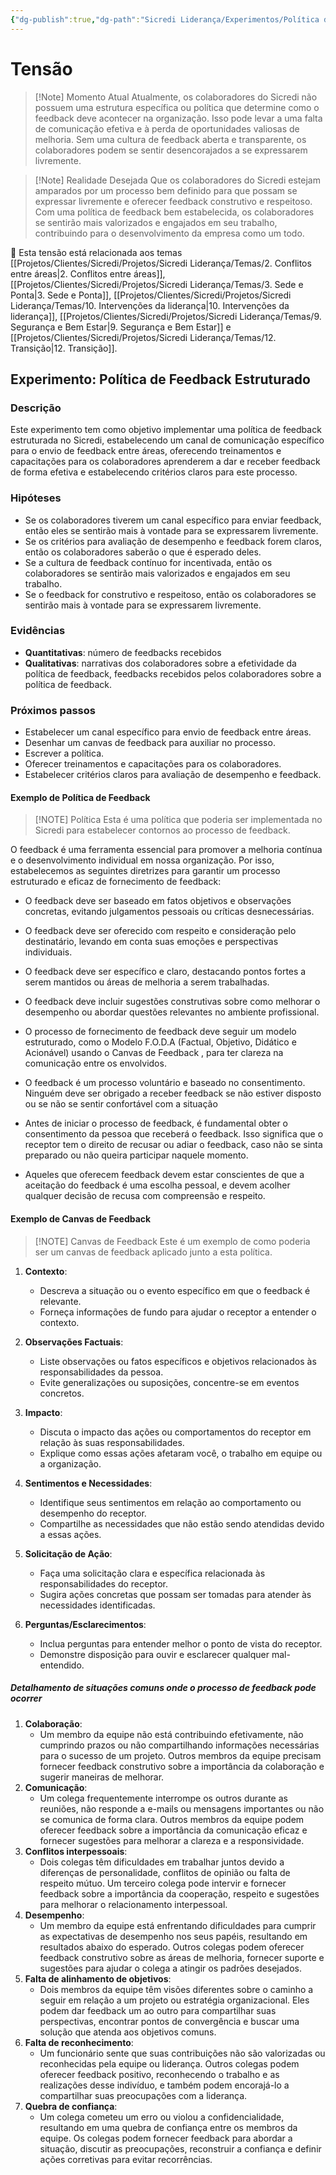 ```yaml
---
{"dg-publish":true,"dg-path":"Sicredi Liderança/Experimentos/Política de Feedback.md","permalink":"/Sicredi Liderança/Experimentos/Política de Feedback/"}
---
```


# Tensão

> [!Note] Momento Atual
> Atualmente, os colaboradores do Sicredi não possuem uma estrutura específica ou política que determine como o feedback deve acontecer na organização. Isso pode levar a uma falta de comunicação efetiva e à perda de oportunidades valiosas de melhoria. Sem uma cultura de feedback aberta e transparente, os colaboradores podem se sentir desencorajados a se expressarem livremente.

> [!Note] Realidade Desejada
>  Que os colaboradores do Sicredi estejam amparados por  um processo bem definido para que possam se expressar livremente e oferecer feedback construtivo e respeitoso. Com uma política de feedback bem estabelecida, os colaboradores se sentirão mais valorizados e engajados em seu trabalho, contribuindo para o desenvolvimento da empresa como um todo.

🔗 Esta tensão está relacionada aos temas [[Projetos/Clientes/Sicredi/Projetos/Sicredi Liderança/Temas/2. Conflitos entre áreas\|2. Conflitos entre áreas]], [[Projetos/Clientes/Sicredi/Projetos/Sicredi Liderança/Temas/3. Sede e Ponta\|3. Sede e Ponta]], [[Projetos/Clientes/Sicredi/Projetos/Sicredi Liderança/Temas/10. Intervenções da liderança\|10. Intervenções da liderança]], [[Projetos/Clientes/Sicredi/Projetos/Sicredi Liderança/Temas/9. Segurança e Bem Estar\|9. Segurança e Bem Estar]] e [[Projetos/Clientes/Sicredi/Projetos/Sicredi Liderança/Temas/12. Transição\|12. Transição]].

## Experimento: Política de Feedback Estruturado

### Descrição
Este experimento tem como objetivo implementar uma política de feedback estruturada no Sicredi, estabelecendo um canal de comunicação específico para o envio de feedback entre áreas, oferecendo treinamentos e capacitações para os colaboradores aprenderem a dar e receber feedback de forma efetiva e  estabelecendo critérios claros para este processo.

### Hipóteses
- Se os colaboradores tiverem um canal específico para enviar feedback, então eles se sentirão mais à vontade para se expressarem livremente.
- Se os critérios para avaliação de desempenho e feedback forem claros, então os colaboradores saberão  o que é esperado deles.
- Se a cultura de feedback contínuo for incentivada, então os colaboradores se sentirão mais valorizados e engajados em seu trabalho.
- Se o feedback for construtivo e respeitoso, então os colaboradores se sentirão mais à vontade para se expressarem livremente.

### Evidências
- **Quantitativas**: número de feedbacks recebidos
- **Qualitativas**: narrativas dos colaboradores sobre a efetividade da política de feedback, feedbacks recebidos pelos colaboradores sobre a política de feedback.

### Próximos passos
- Estabelecer um canal específico para envio de feedback entre áreas.
- Desenhar um canvas de feedback para auxiliar no processo.
- Escrever a política.
- Oferecer treinamentos e capacitações para os colaboradores.
- Estabelecer critérios claros para avaliação de desempenho e feedback.

#### Exemplo de Política de Feedback

> [!NOTE] Política
>  Esta é uma política que poderia ser implementada no Sicredi para estabelecer contornos ao processo de feedback.

O feedback é uma ferramenta essencial para promover a melhoria contínua e o desenvolvimento individual em nossa organização. Por isso, estabelecemos as seguintes diretrizes para garantir um processo estruturado e eficaz de fornecimento de feedback:

- O feedback deve ser baseado em fatos objetivos e observações concretas, evitando julgamentos pessoais ou críticas desnecessárias.

- O feedback deve ser oferecido com respeito e consideração pelo destinatário, levando em conta suas emoções e perspectivas individuais.

- O feedback deve ser específico e claro, destacando pontos fortes a serem mantidos ou áreas de melhoria a serem trabalhadas.

- O feedback deve incluir sugestões construtivas sobre como melhorar o desempenho ou abordar questões relevantes no ambiente profissional.

- O processo de fornecimento de feedback deve seguir um modelo estruturado, como o Modelo F.O.D.A (Factual, Objetivo, Didático e Acionável) usando o Canvas de Feedback , para ter clareza na comunicação entre os envolvidos.
- O feedback é um processo voluntário e baseado no consentimento. Ninguém deve ser obrigado a receber feedback se não estiver disposto ou se não se sentir confortável com a situação
- Antes de iniciar o processo de feedback, é fundamental obter o consentimento da pessoa que receberá o feedback. Isso significa que o receptor tem o direito de recusar ou adiar o feedback, caso não se sinta preparado ou não queira participar naquele momento.
-  Aqueles que oferecem feedback devem estar conscientes de que a aceitação do feedback é uma escolha pessoal, e devem acolher qualquer decisão de recusa com compreensão e respeito.

#### Exemplo de Canvas de Feedback

> [!NOTE] Canvas de Feedback
> Este é um exemplo de como poderia ser um canvas de feedback aplicado junto a  esta política.

1. **Contexto**:
   - Descreva a situação ou o evento específico em que o feedback é relevante.
   - Forneça informações de fundo para ajudar o receptor a entender o contexto.

2. **Observações Factuais**:
   - Liste observações ou fatos específicos e objetivos relacionados às responsabilidades da pessoa.
   - Evite generalizações ou suposições, concentre-se em eventos concretos.

3. **Impacto**:
   - Discuta o impacto das ações ou comportamentos do receptor em relação às suas responsabilidades.
   - Explique como essas ações afetaram você, o trabalho em equipe ou a organização.

4. **Sentimentos e Necessidades**:
   - Identifique seus sentimentos em relação ao comportamento ou desempenho do receptor.
   - Compartilhe as necessidades que não estão sendo atendidas devido a essas ações.

5. **Solicitação de Ação**:
   - Faça uma solicitação clara e específica relacionada às responsabilidades do receptor.
   - Sugira ações concretas que possam ser tomadas para atender às necessidades identificadas.

6. **Perguntas/Esclarecimentos**:
   - Inclua perguntas para entender melhor o ponto de vista do receptor.
   - Demonstre disposição para ouvir e esclarecer qualquer mal-entendido.

##### Detalhamento de situações comuns onde o processo de feedback pode ocorrer

1.  **Colaboração**:
    -   Um membro da equipe não está contribuindo efetivamente, não cumprindo prazos ou não compartilhando informações necessárias para o sucesso de um projeto. Outros membros da equipe precisam fornecer feedback construtivo sobre a importância da colaboração e sugerir maneiras de melhorar.
2.  **Comunicação**:
    -   Um colega frequentemente interrompe os outros durante as reuniões, não responde a e-mails ou mensagens importantes ou não se comunica de forma clara. Outros membros da equipe podem oferecer feedback sobre a importância da comunicação eficaz e fornecer sugestões para melhorar a clareza e a responsividade.
3.  **Conflitos interpessoais**:
    -   Dois colegas têm dificuldades em trabalhar juntos devido a diferenças de personalidade, conflitos de opinião ou falta de respeito mútuo. Um terceiro colega pode intervir e fornecer feedback sobre a importância da cooperação, respeito e sugestões para melhorar o relacionamento interpessoal.
4.  **Desempenho**:
    -   Um membro da equipe está enfrentando dificuldades para cumprir as expectativas de desempenho nos seus papéis, resultando em resultados abaixo do esperado. Outros colegas podem oferecer feedback construtivo sobre as áreas de melhoria, fornecer suporte e sugestões para ajudar o colega a atingir os padrões desejados.
5.  **Falta de alinhamento de objetivos**:
    -   Dois membros da equipe têm visões diferentes sobre o caminho a seguir em relação a um projeto ou estratégia organizacional. Eles podem dar feedback um ao outro para compartilhar suas perspectivas, encontrar pontos de convergência e buscar uma solução que atenda aos objetivos comuns.
6.  **Falta de reconhecimento**:
    -   Um funcionário sente que suas contribuições não são valorizadas ou reconhecidas pela equipe ou liderança. Outros colegas podem oferecer feedback positivo, reconhecendo o trabalho e as realizações desse indivíduo, e também podem encorajá-lo a compartilhar suas preocupações com a liderança.
7.  **Quebra de confiança**:
    -   Um colega cometeu um erro ou violou a confidencialidade, resultando em uma quebra de confiança entre os membros da equipe. Os colegas podem fornecer feedback para abordar a situação, discutir as preocupações, reconstruir a confiança e definir ações corretivas para evitar recorrências.
